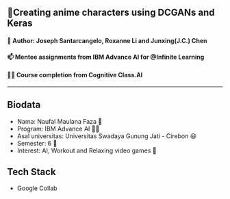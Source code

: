 ## 🧠Creating anime characters using DCGANs and Keras 
#### 🚀 Author: Joseph Santarcangelo, Roxanne Li and Junxing(J.C.) Chen


#### 📫 Mentee assignments from IBM Advance AI for @Infinite Learning
#### 👩‍💻 Course completion from Cognitive Class.AI 
---

## Biodata
- Nama: Naufal Maulana Faza 👋
- Program: IBM Advance AI 👩‍💻
- Asal universitas: Universitas Swadaya Gunung Jati - Cirebon 😄
- Semester: 6 👯‍
- Interest: AI, Workout and Relaxing video games 💬

## Tech Stack
- Google Collab

